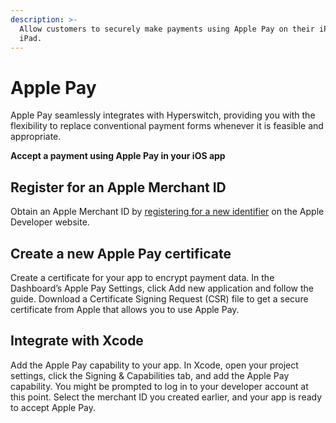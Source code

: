```yaml
---
description: >-
  Allow customers to securely make payments using Apple Pay on their iPhone,
  iPad.
---
```


# Apple Pay

Apple Pay seamlessly integrates with Hyperswitch, providing you with the flexibility to replace conventional payment forms whenever it is feasible and appropriate.

**Accept a payment using Apple Pay in your iOS app**

## Register for an Apple Merchant ID

Obtain an Apple Merchant ID by [registering for a new identifier](https://developer.apple.com/account/resources/identifiers/add/merchant) on the Apple Developer website.

## Create a new Apple Pay certificate

Create a certificate for your app to encrypt payment data. In the Dashboard’s Apple Pay Settings, click Add new application and follow the guide. Download a Certificate Signing Request (CSR) file to get a secure certificate from Apple that allows you to use Apple Pay.

## Integrate with Xcode

Add the Apple Pay capability to your app. In Xcode, open your project settings, click the Signing & Capabilities tab, and add the Apple Pay capability. You might be prompted to log in to your developer account at this point. Select the merchant ID you created earlier, and your app is ready to accept Apple Pay.

<figure><img src="https://hyperswitch.io/img/site/applepay.png" alt=""><figcaption></figcaption></figure>
